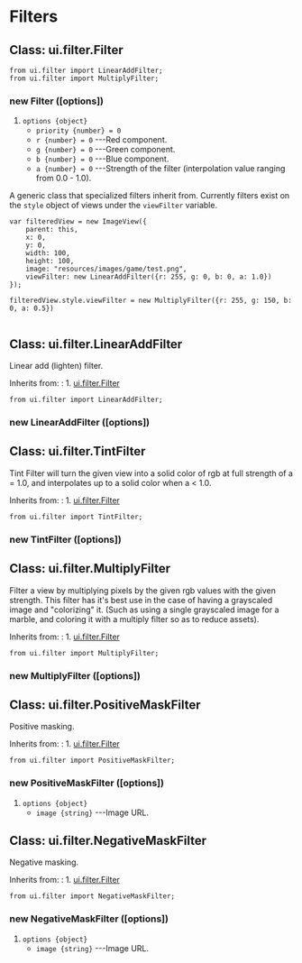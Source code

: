 # Filters

## Class: ui.filter.Filter

~~~
from ui.filter import LinearAddFilter;
from ui.filter import MultiplyFilter;
~~~

### new Filter ([options])
1. `options {object}`
	* `priority {number} = 0`
	* `r {number} = 0` ---Red component.
	* `g {number} = 0` ---Green component.
	* `b {number} = 0` ---Blue component.
	* `a {number} = 0` ---Strength of the filter (interpolation value ranging from 0.0 - 1.0).

A generic class that specialized filters inherit from. Currently filters exist on the `style` object of views under the `viewFilter` variable. 

~~~
var filteredView = new ImageView({
	parent: this,
	x: 0,
	y: 0,
	width: 100, 
	height: 100,
	image: "resources/images/game/test.png",
	viewFilter: new LinearAddFilter({r: 255, g: 0, b: 0, a: 1.0})
});	

filteredView.style.viewFilter = new MultiplyFilter({r: 255, g: 150, b: 0, a: 0.5})


~~~

## Class: ui.filter.LinearAddFilter

Linear add (lighten) filter.

Inherits from:
:    1. [ui.filter.Filter](#class-ui.filter.filter)

~~~
from ui.filter import LinearAddFilter;
~~~

### new LinearAddFilter ([options])


## Class: ui.filter.TintFilter

Tint Filter will turn the given view into a solid color of rgb at full strength of a = 1.0, and interpolates up to a solid color when a < 1.0.

Inherits from:
:    1. [ui.filter.Filter](#class-ui.filter.filter)

~~~
from ui.filter import TintFilter;
~~~

### new TintFilter ([options])


## Class: ui.filter.MultiplyFilter

Filter a view by multiplying pixels by the given rgb values with the given strength. This filter has it's best use in the case of having a grayscaled image and "colorizing" it. (Such as using a single grayscaled image for a marble, and coloring it with a multiply filter so as to reduce assets).

Inherits from:
:    1. [ui.filter.Filter](#class-ui.filter.filter)

~~~
from ui.filter import MultiplyFilter;
~~~

### new MultiplyFilter ([options])


## Class: ui.filter.PositiveMaskFilter

Positive masking.

Inherits from:
:    1. [ui.filter.Filter](#class-ui.filter.filter)

~~~
from ui.filter import PositiveMaskFilter;
~~~

### new PositiveMaskFilter ([options])
1. `options {object}`
	* `image {string}` ---Image URL.


## Class: ui.filter.NegativeMaskFilter

Negative masking.

Inherits from:
:    1. [ui.filter.Filter](#class-ui.filter.filter)

~~~
from ui.filter import NegativeMaskFilter;
~~~

### new NegativeMaskFilter ([options])
1. `options {object}`
	* `image {string}` ---Image URL.
